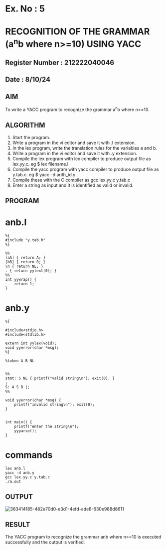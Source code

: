 # Ex. No : 5	
# RECOGNITION OF THE GRAMMAR (a<sup>n</sup>b where n>=10) USING YACC
## Register Number : 212222040046
## Date : 8/10/24

## AIM   
To write a YACC program to recognize the grammar a<sup>n</sup>b where n>=10.

## ALGORITHM
1.	Start the program.
2.	Write a program in the vi editor and save it with .l extension.
3.	In the lex program, write the translation rules for the variables a and b.
4.	Write a program in the vi editor and save it with .y extension.
5.	Compile the lex program with lex compiler to produce output file as lex.yy.c. eg $ lex filename.l
6.	Compile the yacc program with yacc compiler to produce output file as y.tab.c. eg $ yacc –d arith_id.y
7.	Compile these with the C compiler as gcc lex.yy.c y.tab.c
8.	Enter a string as input and it is identified as valid or invalid.
 
## PROGRAM
# anb.l
```
%{
#include "y.tab.h"
%}

%%
[aA] { return A; }
[bB] { return B; }
\n { return NL; }
. { return yytext[0]; }
%%
int yywrap() {
    return 1;
}
```
# anb.y
```
%{

#include<stdio.h>
#include<stdlib.h>

extern int yylex(void); 
void yyerror(char *msg); 
%}

%token A B NL


%%
stmt: S NL { printf("valid string\n"); exit(0); }
;
S: A S B |;
%%

void yyerror(char *msg) {
    printf("invalid string\n"); exit(0);
}


int main() {
    printf("enter the string\n");
    yyparse();
}
```
# commands
```
lex anb.l 
yacc -d anb.y
gcc lex.yy.c y.tab.c
./a.out
```

## OUTPUT 
![383414185-482e70d0-e3d1-4efd-ade8-630e988d8611](https://github.com/user-attachments/assets/6975d5dd-08c5-454b-bf28-5ec53058baf8)
## RESULT
The YACC program to recognize the grammar anb where n>=10 is executed successfully and the output is verified.

